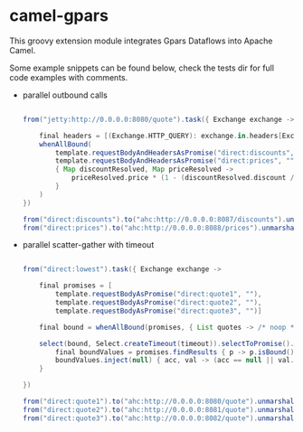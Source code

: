 camel-gpars
===========

This groovy extension module integrates Gpars Dataflows into Apache Camel.

Some example snippets can be found below, check the tests dir for full code examples with comments.

* parallel outbound calls

    ```groovy

    from("jetty:http://0.0.0.0:8080/quote").task({ Exchange exchange ->

        final headers = [(Exchange.HTTP_QUERY): exchange.in.headers[Exchange.HTTP_QUERY]]
        whenAllBound(
            template.requestBodyAndHeadersAsPromise("direct:discounts", "", headers),
            template.requestBodyAndHeadersAsPromise("direct:prices", "", headers),
            { Map discountResolved, Map priceResolved ->
                priceResolved.price * (1 - (discountResolved.discount / 100))
            }
        )
    })

    from("direct:discounts").to("ahc:http://0.0.0.0:8087/discounts").unmarshal(json)
    from("direct:prices").to("ahc:http://0.0.0.0:8088/prices").unmarshal(json)

    ```


* parallel scatter-gather with timeout

    ```groovy

    from("direct:lowest").task({ Exchange exchange ->

        final promises = [
            template.requestBodyAsPromise("direct:quote1", ""),
            template.requestBodyAsPromise("direct:quote2", ""),
            template.requestBodyAsPromise("direct:quote3", "")]

        final bound = whenAllBound(promises, { List quotes -> /* noop */ })

        select(bound, Select.createTimeout(timeout)).selectToPromise().then {
            final boundValues = promises.findResults { p -> p.isBound() ? p.get() : null }
            boundValues.inject(null) { acc, val -> (acc == null || val.price < acc) ? val.price : acc }
        }

    })

    from("direct:quote1").to("ahc:http://0.0.0.0:8080/quote").unmarshal(json)
    from("direct:quote2").to("ahc:http://0.0.0.0:8081/quote").unmarshal(json)
    from("direct:quote3").to("ahc:http://0.0.0.0:8082/quote").unmarshal(json)

    ```

